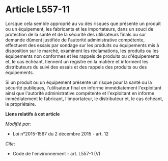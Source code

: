 # Article L557-11

Lorsque cela semble approprié au vu des risques que présente un produit ou un équipement, les fabricants et les importateurs,
dans un souci de protection de la santé et de la sécurité des utilisateurs finals ou sur demande dûment justifiée de
l'autorité administrative compétente, effectuent des essais par sondage sur les produits ou équipements mis à disposition sur
le marché, examinent les réclamations, les produits ou les équipements non conformes et les rappels de produits ou
d'équipements et, le cas échéant, tiennent un registre en la matière et informent les distributeurs du suivi des essais et
des rappels des produits ou des équipements.

Si un produit ou un équipement présente un risque pour la santé ou la sécurité publiques, l'utilisateur final en informe
immédiatement l'exploitant ainsi que l'autorité administrative compétente et l'exploitant en informe immédiatement le
fabricant, l'importateur, le distributeur et, le cas échéant, le propriétaire.

**Liens relatifs à cet article**

_Modifié par_:

  - Loi n°2015-1567 du 2 décembre 2015 - art. 12

_Cite_:

  - Code de l'environnement - art. L557-1 (V)
